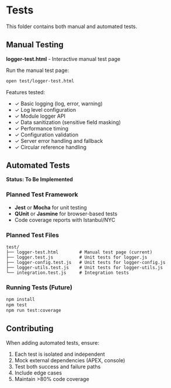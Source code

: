 # Tests

This folder contains both manual and automated tests.

## Manual Testing

**logger-test.html** - Interactive manual test page

Run the manual test page:
```bash
open test/logger-test.html
```

Features tested:
- ✓ Basic logging (log, error, warning)
- ✓ Log level configuration
- ✓ Module logger API
- ✓ Data sanitization (sensitive field masking)
- ✓ Performance timing
- ✓ Configuration validation
- ✓ Server error handling and fallback
- ✓ Circular reference handling

## Automated Tests

**Status: To Be Implemented**

### Planned Test Framework

- **Jest** or **Mocha** for unit testing
- **QUnit** or **Jasmine** for browser-based tests
- Code coverage reports with Istanbul/NYC

### Planned Test Files

```
test/
├── logger-test.html        # Manual test page (current)
├── logger.test.js          # Unit tests for logger.js
├── logger-config.test.js   # Unit tests for logger-config.js
├── logger-utils.test.js    # Unit tests for logger-utils.js
└── integration.test.js     # Integration tests
```

### Running Tests (Future)

```bash
npm install
npm test
npm run test:coverage
```

## Contributing

When adding automated tests, ensure:
1. Each test is isolated and independent
2. Mock external dependencies (APEX, console)
3. Test both success and failure paths
4. Include edge cases
5. Maintain >80% code coverage
